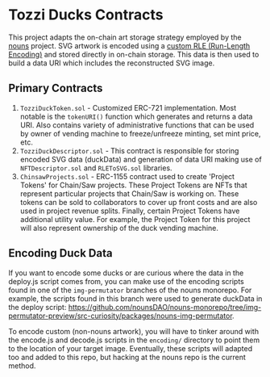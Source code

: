 # Tozzi Ducks Contracts

This project adapts the on-chain art storage strategy employed by the [nouns](https://github.com/nounsDAO/nouns-monorepo) project. SVG artwork is encoded using a [custom RLE (Run-Length Encoding)](https://nouns.notion.site/Noun-Protocol-32e4f0bf74fe433e927e2ea35e52a507#f7d579663e65480193e182355a29af63) and stored directly in on-chain storage. This data is then used to build a data URI which includes the reconstructed SVG image.

## Primary Contracts

1. `TozziDuckToken.sol` - Customized ERC-721 implementation. Most notable is the `tokenURI()` function which generates and returns a data URI. Also contains variety of administrative functions that can be used by owner of vending machine to freeze/unfreeze minting, set mint price, etc.
2. `TozziDuckDescriptor.sol` - This contract is responsible for storing encoded SVG data (duckData) and generation of data URI making use of `NFTDescriptor.sol` and `RLEToSVG.sol` libraries.
3. `ChinsawProjects.sol` - ERC-1155 contract used to create 'Project Tokens' for Chain/Saw projects. These Project Tokens are NFTs that represent particular projects that Chain/Saw is working on. These tokens can be sold to collaborators to cover up front costs and are also used in project revenue splits. Finally, certain Project Tokens have additional utility value. For example, the Project Token for this project will also represent ownership of the duck vending machine.

## Encoding Duck Data

If you want to encode some ducks or are curious where the data in the deploy.js script comes from, you can make use of the encoding scripts found in one of the `img-permutator` branches of the nouns monorepo. For example, the scripts found in this branch were used to generate duckData in the deploy script: https://github.com/nounsDAO/nouns-monorepo/tree/img-permutator-preview/src-curiosity/packages/nouns-img-permutator. 

To encode custom (non-nouns artwork), you will have to tinker around with the encode.js and decode.js scripts in the `encoding/` directory to point them to the location of your target image. Eventually, these scripts will adapted too and added to this repo, but hacking at the nouns repo is the current method.
